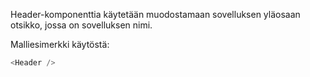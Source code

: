 Header-komponenttia käytetään muodostamaan sovelluksen  yläosaan otsikko,
jossa on sovelluksen nimi. 

Malliesimerkki käytöstä: 
```js 
<Header />
```
